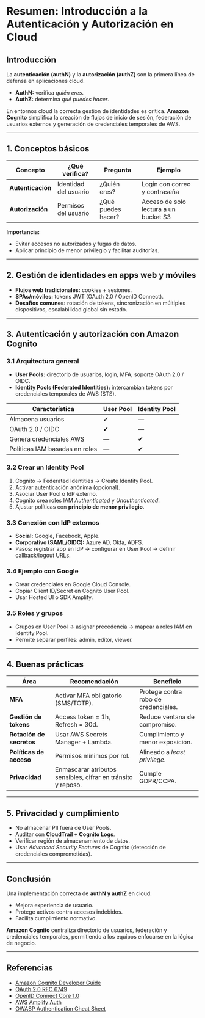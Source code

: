 # Resumen: Introducción a la Autenticación y Autorización en Cloud

## Introducción
La **autenticación (authN)** y la **autorización (authZ)** son la primera línea de defensa en aplicaciones cloud.  
- **AuthN:** verifica *quién eres*.  
- **AuthZ:** determina *qué puedes hacer*.  

En entornos cloud la correcta gestión de identidades es crítica. **Amazon Cognito** simplifica la creación de flujos de inicio de sesión, federación de usuarios externos y generación de credenciales temporales de AWS.

---

## 1. Conceptos básicos
| Concepto | ¿Qué verifica? | Pregunta | Ejemplo |
|----------|----------------|----------|---------|
| **Autenticación** | Identidad del usuario | ¿Quién eres? | Login con correo y contraseña |
| **Autorización** | Permisos del usuario | ¿Qué puedes hacer? | Acceso de solo lectura a un bucket S3 |

**Importancia:**  
- Evitar accesos no autorizados y fugas de datos.  
- Aplicar principio de menor privilegio y facilitar auditorías.  

---

## 2. Gestión de identidades en apps web y móviles
- **Flujos web tradicionales:** cookies + sesiones.  
- **SPAs/móviles:** tokens JWT (OAuth 2.0 / OpenID Connect).  
- **Desafíos comunes:** rotación de tokens, sincronización en múltiples dispositivos, escalabilidad global sin estado.  

---

## 3. Autenticación y autorización con Amazon Cognito

### 3.1 Arquitectura general
- **User Pools:** directorio de usuarios, login, MFA, soporte OAuth 2.0 / OIDC.  
- **Identity Pools (Federated Identities):** intercambian tokens por credenciales temporales de AWS (STS).  

| Característica | User Pool | Identity Pool |
|----------------|-----------|---------------|
| Almacena usuarios | ✔ | — |
| OAuth 2.0 / OIDC | ✔ | — |
| Genera credenciales AWS | — | ✔ |
| Políticas IAM basadas en roles | — | ✔ |

### 3.2 Crear un Identity Pool
1. Cognito → Federated Identities → Create Identity Pool.  
2. Activar autenticación anónima (opcional).  
3. Asociar User Pool o IdP externo.  
4. Cognito crea roles IAM *Authenticated* y *Unauthenticated*.  
5. Ajustar políticas con **principio de menor privilegio**.  

### 3.3 Conexión con IdP externos
- **Social:** Google, Facebook, Apple.  
- **Corporativo (SAML/OIDC):** Azure AD, Okta, ADFS.  
- Pasos: registrar app en IdP → configurar en User Pool → definir callback/logout URLs.  

### 3.4 Ejemplo con Google
- Crear credenciales en Google Cloud Console.  
- Copiar Client ID/Secret en Cognito User Pool.  
- Usar Hosted UI o SDK Amplify.  

### 3.5 Roles y grupos
- Grupos en User Pool → asignar precedencia → mapear a roles IAM en Identity Pool.  
- Permite separar perfiles: admin, editor, viewer.  

---

## 4. Buenas prácticas
| Área | Recomendación | Beneficio |
|------|---------------|-----------|
| **MFA** | Activar MFA obligatorio (SMS/TOTP). | Protege contra robo de credenciales. |
| **Gestión de tokens** | Access token = 1h, Refresh = 30d. | Reduce ventana de compromiso. |
| **Rotación de secretos** | Usar AWS Secrets Manager + Lambda. | Cumplimiento y menor exposición. |
| **Políticas de acceso** | Permisos mínimos por rol. | Alineado a *least privilege*. |
| **Privacidad** | Enmascarar atributos sensibles, cifrar en tránsito y reposo. | Cumple GDPR/CCPA. |

---

## 5. Privacidad y cumplimiento
- No almacenar PII fuera de User Pools.  
- Auditar con **CloudTrail + Cognito Logs**.  
- Verificar región de almacenamiento de datos.  
- Usar *Advanced Security Features* de Cognito (detección de credenciales comprometidas).  

---

## Conclusión
Una implementación correcta de **authN y authZ** en cloud:  
- Mejora experiencia de usuario.  
- Protege activos contra accesos indebidos.  
- Facilita cumplimiento normativo.  

**Amazon Cognito** centraliza directorio de usuarios, federación y credenciales temporales, permitiendo a los equipos enfocarse en la lógica de negocio.

---

## Referencias
- [Amazon Cognito Developer Guide](https://docs.aws.amazon.com/cognito/latest/developerguide/)  
- [OAuth 2.0 RFC 6749](https://datatracker.ietf.org/doc/html/rfc6749)  
- [OpenID Connect Core 1.0](https://openid.net/specs/openid-connect-core-1_0.html)  
- [AWS Amplify Auth](https://docs.amplify.aws/lib/auth/getting-started/q/platform/js/)  
- [OWASP Authentication Cheat Sheet](https://cheatsheetseries.owasp.org/cheatsheets/Authentication_Cheat_Sheet.html)  
